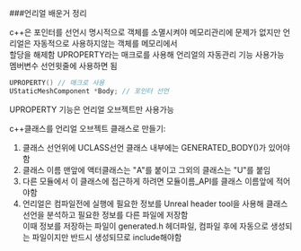 ###언리얼 배운거 정리

c++은 포인터를 선언시 명시적으로 객체를 소멸시켜야 메모리관리에 문제가 없지만 언리얼은 자동적으로 사용하지않는 객체를 메모리에서  
할당을 해제함 UPROPERTY라는 매크로를 사용해 언리얼의 자동관리 기능 사용가능 멤버변수 선언윗줄에 사용하면 됨

```c++
UPROPERTY() // 매크로 사용
UStaticMeshComponent *Body; // 포인터 선언
```

UPROPERTY 기능은 언리얼 오브젝트만 사용가능

c++클래스를 언리얼 오브젝트 클래스로 만들기:

1. 클래스 선언위에 UCLASS선언 클래스 내부에는 GENERATED_BODY()가 있어야함
2. 클래스 이름 맨앞에 액터클래스는 "A"를 붙이고 그외의 클래스는 "U"를 붙임
3. 다른 모듈에서 이 클래스에 접근하게 하려면 모듈이름\_API를 클래스 이름앞에 적어야함
4. 언리얼은 컴파일전에 실행에 필요한 정보를 Unreal header tool을 사용해 클래스 선언을 분석하고 필요한 정보를 다른 파일에 저장함  
   이때 정보를 저장하는 파일이 generated.h 헤더파일, 컴파일 후에 자동으로 생성되는 파일이지만 반드시 생성되므로 include해야함

